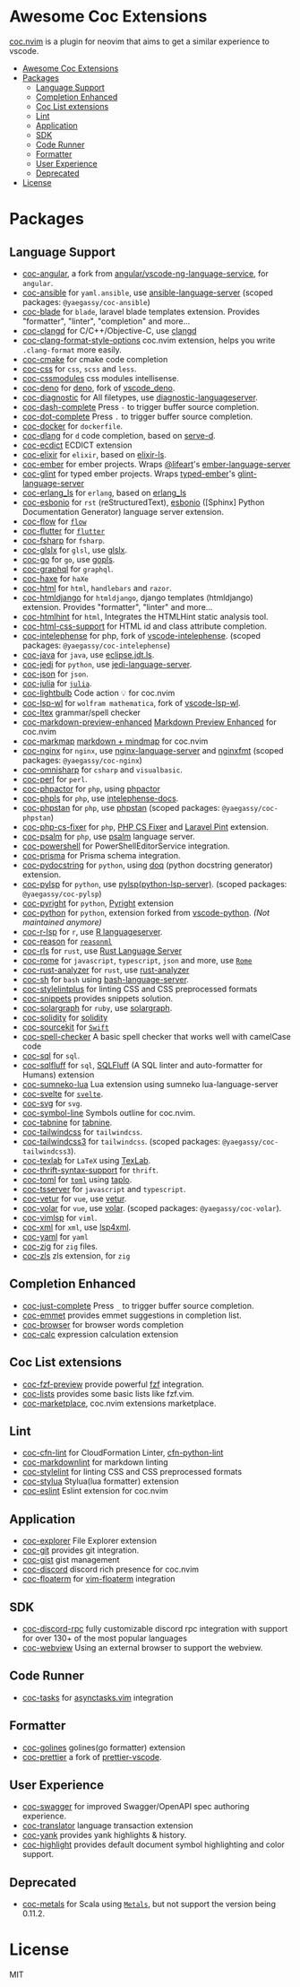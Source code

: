 # Awesome Coc Extensions

[coc.nvim](https://github.com/neoclide/coc.nvim) is a plugin for neovim that aims to get a similar experience to vscode.

<!--ts-->
* [Awesome Coc Extensions](#awesome-coc-extensions)
* [Packages](#packages)
   * [Language Support](#language-support)
   * [Completion Enhanced](#completion-enhanced)
   * [Coc List extensions](#coc-list-extensions)
   * [Lint](#lint)
   * [Application](#application)
   * [SDK](#sdk)
   * [Code Runner](#code-runner)
   * [Formatter](#formatter)
   * [User Experience](#user-experience)
   * [Deprecated](#deprecated)
* [License](#license)

<!-- Created by https://github.com/ekalinin/github-markdown-toc -->
<!-- Added by: aerian, at: 2022年 09月 21日 星期三 12:49:13 CST -->

<!--te-->

# Packages

## Language Support

- [coc-angular](https://github.com/iamcco/coc-angular), a fork from [angular/vscode-ng-language-service](https://github.com/angular/vscode-ng-language-service), for `angular`.
- [coc-ansible](https://github.com/yaegassy/coc-ansible) for `yaml.ansible`, use [ansible-language-server](https://github.com/ansible/ansible-language-server) (scoped packages: `@yaegassy/coc-ansible`)
- [coc-blade](https://github.com/yaegassy/coc-blade) for `blade`, laravel blade templates extension. Provides "formatter", "linter", "completion" and more...
- [coc-clangd](https://github.com/clangd/coc-clangd) for C/C++/Objective-C, use [clangd](https://clangd.github.io)
- [coc-clang-format-style-options](https://www.npmjs.com/package/coc-clang-format-style-options) coc.nvim extension, helps you write `.clang-format` more easily.
- [coc-cmake](https://github.com/voldikss/coc-cmake) for cmake code completion
- [coc-css](https://github.com/neoclide/coc-css) for `css`, `scss` and `less`.
- [coc-cssmodules](https://github.com/antonk52/coc-cssmodules) css modules intellisense.
- [coc-deno](https://github.com/fannheyward/coc-deno) for [deno](https://github.com/denoland/deno), fork of [vscode_deno](https://github.com/denoland/vscode_deno).
- [coc-diagnostic](https://github.com/iamcco/coc-diagnostic) for All filetypes, use [diagnostic-languageserver](https://github.com/iamcco/diagnostic-languageserver).
- [coc-dash-complete](https://github.com/voldikss/coc-dash-complete) Press `-` to trigger buffer source completion.
- [coc-dot-complete](https://github.com/voldikss/coc-dot-complete) Press `.` to trigger buffer source completion.
- [coc-docker](https://github.com/josa42/coc-docker) for `dockerfile`.
- [coc-dlang](https://github.com/vushu/coc-dlang) for `d` code completion, based on [serve-d](https://github.com/Pure-D/serve-d).
- [coc-ecdict](https://github.com/fannheyward/coc-ecdict) ECDICT extension
- [coc-elixir](https://github.com/elixir-lsp/coc-elixir) for `elixir`, based on [elixir-ls](https://github.com/elixir-lsp/elixir-ls/).
- [coc-ember](https://github.com/NullVoxPopuli/coc-ember) for ember projects. Wraps [@lifeart](https://github.com/lifeart)'s [ember-language-server](https://github.com/lifeart/ember-language-server)
- [coc-glint](https://github.com/NullVoxPopuli/coc-glint) for typed ember projects. Wraps [typed-ember](https://github.com/typed-ember)'s [glint-language-server](https://github.com/typed-ember/glint/tree/main/packages/core/bin)
- [coc-erlang_ls](https://github.com/hyhugh/coc-erlang_ls) for `erlang`, based on [erlang_ls](https://github.com/erlang-ls/erlang_ls)
- [coc-esbonio](https://github.com/yaegassy/coc-esbonio) for `rst` (reStructuredText), [esbonio](https://pypi.org/project/esbonio/) ([Sphinx] Python Documentation Generator) language server extension.
- [coc-flow](https://github.com/amiralies/coc-flow) for [`flow`](https://flow.org)
- [coc-flutter](https://github.com/iamcco/coc-flutter) for [`flutter`](https://github.com/flutter/flutter)
- [coc-fsharp](https://github.com/yatli/coc-fsharp) for `fsharp`.
- [coc-glslx](https://github.com/Eric-Song-Nop/coc-glslx) for `glsl`, use [glslx](https://github.com/evanw/glslx).
- [coc-go](https://github.com/josa42/coc-go) for `go`, use [gopls](https://github.com/golang/tools/tree/master/gopls).
- [coc-graphql](https://github.com/felippepuhle/coc-graphql) for `graphql`.
- [coc-haxe](https://github.com/vantreeseba/coc-haxe) for `haXe`
- [coc-html](https://github.com/neoclide/coc-html) for `html`, `handlebars` and `razor`.
- [coc-htmldjango](https://github.com/yaegassy/coc-htmldjango) for `htmldjango`, django templates (htmldjango) extension. Provides "formatter", "linter" and more...
- [coc-htmlhint](https://github.com/yaegassy/coc-htmlhint) for `html`, Integrates the HTMLHint static analysis tool.
- [coc-html-css-support](https://github.com/yaegassy/coc-html-css-support) for HTML id and class attribute completion.
- [coc-intelephense](https://github.com/yaegassy/coc-intelephense) for php, fork of [vscode-intelephense](https://github.com/bmewburn/vscode-intelephense). (scoped packages: `@yaegassy/coc-intelephense`)
- [coc-java](https://github.com/neoclide/coc-java) for `java`, use [eclipse.jdt.ls](https://github.com/eclipse/eclipse.jdt.ls).
- [coc-jedi](https://github.com/pappasam/coc-jedi) for `python`, use [jedi-language-server](https://github.com/pappasam/jedi-language-server).
- [coc-json](https://github.com/neoclide/coc-json) for `json`.
- [coc-julia](https://github.com/fannheyward/coc-julia) for [`julia`](https://julialang.org/).
- [coc-lightbulb](https://github.com/xiyaowong/coc-lightbulb-) Code action 💡 for coc.nvim
- [coc-lsp-wl](https://github.com/voldikss/coc-lsp-wl) for `wolfram mathematica`, fork of [vscode-lsp-wl](https://github.com/kenkangxgwe/vscode-lsp-wl).
- [coc-ltex](https://valentjn.github.io/ltex/vscode-ltex/installation-usage-coc-ltex.html) grammar/spell checker
- [coc-markdown-preview-enhanced](https://github.com/weirongxu/coc-markdown-preview-enhanced) [Markdown Preview Enhanced](https://shd101wyy.github.io/markdown-preview-enhanced/) for coc.nvim
- [coc-markmap](https://github.com/gera2ld/coc-markmap) [markdown + mindmap](https://markmap.js.org/) for coc.nvim
- [coc-nginx](https://github.com/yaegassy/coc-nginx) for `nginx`, use [nginx-language-server](https://github.com/pappasam/nginx-language-server) and [nginxfmt](https://pypi.org/project/nginxfmt/) (scoped packages: `@yaegassy/coc-nginx`)
- [coc-omnisharp](https://github.com/yatli/coc-omnisharp) for `csharp` and `visualbasic`.
- [coc-perl](https://github.com/ryuta69/coc-perl) for `perl`.
- [coc-phpactor](https://github.com/phpactor/coc-phpactor) for `php`, using [phpactor](https://github.com/phpactor/phpactor)
- [coc-phpls](https://github.com/marlonfan/coc-phpls) for `php`, use [intelephense-docs](https://github.com/bmewburn/intelephense-docs).
- [coc-phpstan](https://github.com/yaegassy/coc-phpstan) for `php`, use [phpstan](https://github.com/phpstan/phpstan) (scoped packages: `@yaegassy/coc-phpstan`)
- [coc-php-cs-fixer](https://github.com/yaegassy/coc-php-cs-fixer) for `php`, [PHP CS Fixer](https://github.com/FriendsOfPHP/PHP-CS-Fixer) and [Laravel Pint](https://github.com/laravel/pint) extension.
- [coc-psalm](https://github.com/yaegassy/coc-psalm) for `php`, use [psalm](https://psalm.dev/) language server.
- [coc-powershell](https://github.com/yatli/coc-powershell) for PowerShellEditorService integration.
- [coc-prisma](https://github.com/pantharshit00/coc-prisma) for Prisma schema integration.
- [coc-pydocstring](https://github.com/yaegassy/coc-pydocstring) for `python`, using [doq](https://pypi.org/project/doq/) (python docstring generator) extension.
- [coc-pylsp](https://github.com/yaegassy/coc-pylsp) for `python`, use [pylsp(python-lsp-server)](https://github.com/python-lsp/python-lsp-server). (scoped packages: `@yaegassy/coc-pylsp`)
- [coc-pyright](https://github.com/fannheyward/coc-pyright) for `python`, [Pyright](https://github.com/microsoft/pyright) extension
- [coc-python](https://github.com/neoclide/coc-python) for `python`, extension forked from [vscode-python](https://github.com/Microsoft/vscode-python). *(Not maintained anymore)*
- [coc-r-lsp](https://github.com/neoclide/coc-r-lsp) for `r`, use [R languageserver](https://github.com/REditorSupport/languageserver).
- [coc-reason](https://github.com/jaredly/reason-language-server/tree/master/editor-extensions/coc.nvim) for [`reasonml`](https://reasonml.github.io/)
- [coc-rls](https://github.com/neoclide/coc-rls) for `rust`, use [Rust Language Server](https://github.com/rust-lang/rls)
- [coc-rome](https://github.com/fannheyward/coc-rome) for `javascript`, `typescript`, `json` and more, use [`Rome`](https://github.com/romefrontend/rome)
- [coc-rust-analyzer](https://github.com/fannheyward/coc-rust-analyzer) for `rust`, use [rust-analyzer](https://github.com/rust-analyzer/rust-analyzer)
- [coc-sh](https://github.com/josa42/coc-sh) for `bash` using [bash-language-server](https://github.com/bash-lsp/bash-language-server).
- [coc-stylelintplus](https://github.com/bmatcuk/coc-stylelintplus) for linting CSS and CSS preprocessed formats
- [coc-snippets](https://github.com/neoclide/coc-snippets) provides snippets solution.
- [coc-solargraph](https://github.com/neoclide/coc-solargraph) for `ruby`, use [solargraph](http://solargraph.org/).
- [coc-solidity](https://github.com/qiuxiang/coc-solidity) for [solidity](https://docs.soliditylang.org/)
- [coc-sourcekit](https://github.com/klaaspieter/coc-sourcekit) for [`Swift`](https://swift.org/)
- [coc-spell-checker](https://github.com/iamcco/coc-spell-checker) A basic spell checker that works well with camelCase code
- [coc-sql](https://github.com/fannheyward/coc-sql) for `sql`.
- [coc-sqlfluff](https://github.com/yaegassy/coc-sqlfluff) for `sql`, [SQLFluff](https://pypi.org/project/sqlfluff/) (A SQL linter and auto-formatter for Humans) extension
- [coc-sumneko-lua](https://github.com/xiyaowong/coc-sumneko-lua) Lua extension using sumneko lua-language-server
- [coc-svelte](https://github.com/coc-extensions/coc-svelte) for [`svelte`](https://github.com/sveltejs/svelte).
- [coc-svg](https://github.com/iamcco/coc-svg) for `svg`.
- [coc-symbol-line](https://github.com/xiyaowong/coc-symbol-line) Symbols outline for coc.nvim.
- [coc-tabnine](https://github.com/neoclide/coc-tabnine) for [tabnine](https://tabnine.com/).
- [coc-tailwindcss](https://github.com/iamcco/coc-tailwindcss) for `tailwindcss`.
- [coc-tailwindcss3](https://github.com/yaegassy/coc-tailwindcss3) for `tailwindcss`. (scoped packages: `@yaegassy/coc-tailwindcss3`).
- [coc-texlab](https://github.com/fannheyward/coc-texlab) for `LaTeX` using [TexLab](https://texlab.netlify.com/).
- [coc-thrift-syntax-support](https://github.com/cposture/coc-thrift-syntax-support) for `thrift`.
- [coc-toml](https://github.com/kkiyama117/coc-toml) for [`toml`](https://github.com/toml-lang/toml) using [taplo](https://github.com/tamasfe/taplo).
- [coc-tsserver](https://github.com/neoclide/coc-tsserver) for `javascript` and `typescript`.
- [coc-vetur](https://github.com/neoclide/coc-vetur) for `vue`, use [vetur](https://github.com/vuejs/vetur).
- [coc-volar](https://github.com/yaegassy/coc-volar) for `vue`, use [volar](https://github.com/johnsoncodehk/volar). (scoped packages: `@yaegassy/coc-volar`).
- [coc-vimlsp](https://github.com/iamcco/coc-vimlsp) for `viml`.
- [coc-xml](https://github.com/fannheyward/coc-xml) for `xml`, use [lsp4xml](https://github.com/angelozerr/lsp4xml).
- [coc-yaml](https://github.com/neoclide/coc-yaml) for `yaml`
- [coc-zig](https://github.com/UltiRequiem/coc-zig) for `zig` files.
- [coc-zls](https://github.com/xiyaowong/coc-zls) zls extension, for `zig`

## Completion Enhanced

- [coc-just-complete](https://github.com/voldikss/coc-just-complete) Press `_` to trigger buffer source completion.
- [coc-emmet](https://github.com/neoclide/coc-emmet) provides emmet suggestions in completion list.
- [coc-browser](https://github.com/voldikss/coc-browser) for browser words completion
- [coc-calc](https://github.com/weirongxu/coc-calc) expression calculation extension

## Coc List extensions

- [coc-fzf-preview](https://github.com/yuki-ycino/fzf-preview.vim/) provide powerful [fzf](https://github.com/junegunn/fzf) integration.
- [coc-lists](https://github.com/neoclide/coc-lists) provides some basic lists like fzf.vim.
- [coc-marketplace](https://github.com/fannheyward/coc-marketplace), coc.nvim extensions marketplace.

## Lint

- [coc-cfn-lint](https://github.com/joenye/coc-cfn-lint) for CloudFormation Linter, [cfn-python-lint](https://github.com/aws-cloudformation/cfn-python-lint)
- [coc-markdownlint](https://github.com/fannheyward/coc-markdownlint) for markdown linting
- [coc-stylelint](https://github.com/neoclide/coc-stylelint) for linting CSS and CSS preprocessed formats
- [coc-stylua](https://github.com/xiyaowong/coc-stylua) Stylua(lua formatter) extension
- [coc-eslint](https://github.com/neoclide/coc-eslint) Eslint extension for coc.nvim

## Application

- [coc-explorer](https://github.com/weirongxu/coc-explorer) File Explorer extension
- [coc-git](https://github.com/neoclide/coc-git) provides git integration.
- [coc-gist](https://github.com/voldikss/coc-gist) gist management
- [coc-discord](https://github.com/amiralies/coc-discord) discord rich presence for coc.nvim
- [coc-floaterm](https://github.com/voldikss/coc-floaterm) for [vim-floaterm](https://github.com/voldikss/vim-floaterm) integration

## SDK

- [coc-discord-rpc](https://github.com/LeonardSSH/coc-discord-rpc) fully customizable discord rpc integration with support for over 130+ of the most popular languages
- [coc-webview](https://github.com/weirongxu/coc-webview) Using an external browser to support the webview.

## Code Runner

- [coc-tasks](https://github.com/voldikss/coc-tasks) for [asynctasks.vim](https://github.com/skywind3000/asynctasks.vim) integration

## Formatter

- [coc-golines](https://github.com/xiyaowong/coc-golines) golines(go formatter) extension
- [coc-prettier](https://github.com/neoclide/coc-prettier) a fork of [prettier-vscode](https://github.com/prettier/prettier-vscode).

## User Experience

- [coc-swagger](https://github.com/haishanh/coc-swagger) for improved Swagger/OpenAPI spec authoring experience.
- [coc-translator](https://github.com/voldikss/coc-translator) language transaction extension
- [coc-yank](https://github.com/neoclide/coc-yank) provides yank highlights & history.
- [coc-highlight](https://github.com/neoclide/coc-highlight) provides default document symbol highlighting and color support.

## Deprecated

- [coc-metals](https://github.com/scalameta/coc-metals) for Scala using [`Metals`](http://scalameta.org/metals/), but not support the version being 0.11.2.

# License

MIT
